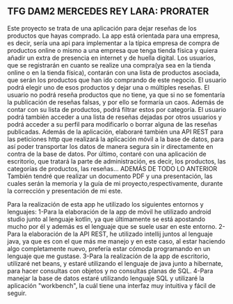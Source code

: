 TFG DAM2 MERCEDES REY LARA: PRORATER
-
Este proyecto se trata de una aplicación para dejar reseñas de los productos que hayas comprado.
La app está orientada para una empresa, es decir, sería una api para implementar a la típica empresa de compra de productos online o mismo a una empresa que tenga tienda física y quiera añadir un extra de presencia en internet y de huella digital. 
Los usuarios, que se registrarán en cuanto se realize una compra(ya sea en la tienda online o en la tienda física), contarán con una lista de productos asociada, que serán los productos que han ido comprando de este negocio. 
El usuario podrá elegir uno de esos productos y dejar una o múltiples reseñas. El usuario no podrá reseña productos que no tiene, ya que si no se fomentaría la publicación de reseñas falsas, y por ello se formaría un caos. Además de contar con su lista de productos, podrá filtrar estos por categoría. El usuario podrá también acceder a una lista de reseñas dejadas por otros usuarios y podrá acceder a su perfil para modificarlo o borrar alguna de las reseñas publicadas.
Además de la aplicación, elaboraré también una API REST para las peticiones http que realizará la aplicación móvil a la base de datos, para así poder transportar los datos de manera segura sin ir directamente
en contra de la base de datos.
Por último, contaré con una aplicación de escritorio, que tratará la parte de administración, es decir, los productos, las categorías de productos, las reseñas...
ADEMÁS DE TODO LO ANTERIOR
También tendré que realizar un documento PDF y una presentación, las cuales serán la memoria y la guía de mi proyecto,respectivamente, durante la corrección y presentación de mi este.

Para la realización de esta app he utilizado los siguientes entornos y lenguajes:
1-Para la elaboración de la app de móvil he utilizado android studio junto al lenguaje kotlin, ya que últimamente se está apostando mucho por él y además es el lenguaje que se suele usar en este entorno.
2-Para la elaboración de la API REST, he utilizado intellij juntos al lenguaje java, ya que es con el que más me manejo y en este caso, al estar haciendo algo completamente nuevo, prefería estar cómoda 
programando en un lenguaje que me gustase.
3-Para la realización de la app de escritorio, utilizaré net beans, y estaré utilizando el lenguaje de java junto a hibernate, para hacer consultas con objetos y no consultas planas de SQL.
4-Para manejar la base de datos estaré utilizando lenguaje SQL y utilizaré la aplicación "workbench", la cuál tiene una interfaz muy intuitiva y fácil de seguir.

